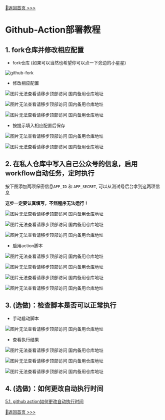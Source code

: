 [📌返回首页 >>>](../../README.md)

# Github-Action部署教程

## 1. fork仓库并修改相应配置

- fork仓库 (如果可以当然也希望你可以点一下旁边的小星星)

![github-fork](../../img/how-to-use/github-fork.png)

- 修改相应配置

![图片无法查看请移步顶部访问 国内备用仓库地址](../../img/how-to-use/github-into-config.png)

![图片无法查看请移步顶部访问 国内备用仓库地址](../../img/how-to-use/github-into-config-2.png)

![图片无法查看请移步顶部访问 国内备用仓库地址](../../img/how-to-use/github-into-config-3.png)

- 按提示填入相应配置后保存

![图片无法查看请移步顶部访问 国内备用仓库地址](../../img/how-to-use/edit-config.png)

![图片无法查看请移步顶部访问 国内备用仓库地址](../../img/how-to-use/edit-config-commit.png)

## 2. 在私人仓库中写入自己公众号的信息，启用workflow自动任务，定时执行

按下图添加两项保密信息`APP_ID` 和 `APP_SECRET`, 可以从测试号后台拿到这两项信息

**这步一定要认真填写，不然程序无法运行！**

![图片无法查看请移步顶部访问 国内备用仓库地址](../../img/how-to-use/personal-infor-1.png)

![图片无法查看请移步顶部访问 国内备用仓库地址](../../img/how-to-use/personal-infor-2.png)

![图片无法查看请移步顶部访问 国内备用仓库地址](../../img/how-to-use/personal-infor-3.png)

- 启用action脚本

![图片无法查看请移步顶部访问 国内备用仓库地址](../../img/how-to-use/action.png)

![图片无法查看请移步顶部访问 国内备用仓库地址](../../img/how-to-use/action-comit.png)

![图片无法查看请移步顶部访问 国内备用仓库地址](../../img/how-to-use/action-comit-2.png)

![图片无法查看请移步顶部访问 国内备用仓库地址](../../img/how-to-use/action.png)

## 3. (选做)：检查脚本是否可以正常执行

- 手动启动脚本

![图片无法查看请移步顶部访问 国内备用仓库地址](../../img/how-to-use/action-test.png)

- 查看执行结果

![图片无法查看请移步顶部访问 国内备用仓库地址](../../img/how-to-use/action-test-2.png)

![图片无法查看请移步顶部访问 国内备用仓库地址](../../img/how-to-use/action-test-3.png)

![图片无法查看请移步顶部访问 国内备用仓库地址](../../img/how-to-use/action-test-4.png)

## 4. (选做)：如何更改自动执行时间

[5.1. github action如何更改自动执行时间](https://github.com/wangxinleo/wechat-public-account-push#5-githubgitee-%E5%A6%82%E4%BD%95%E6%9B%B4%E6%94%B9%E8%87%AA%E5%8A%A8%E6%89%A7%E8%A1%8C%E6%97%B6%E9%97%B4)

[📌返回首页 >>>](../../README.md)